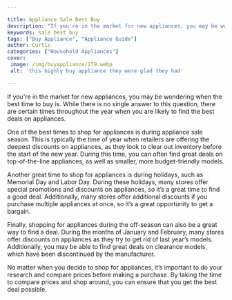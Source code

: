 ```yaml
---

title: Appliance Sale Best Buy
description: "If you're in the market for new appliances, you may be wondering when the best time to buy is. While there is no single answer to ...get more detail"
keywords: sale best buy
tags: ["Buy Appliance", "Appliance Guide"]
author: Curtis
categories: ["Household Appliances"]
cover: 
 image: /img/buyappliance/279.webp
 alt: 'this highly buy appliance they were glad they had'

---
```


If you're in the market for new appliances, you may be wondering when the best time to buy is. While there is no single answer to this question, there are certain times throughout the year when you are likely to find the best deals on appliances.

One of the best times to shop for appliances is during appliance sale season. This is typically the time of year when retailers are offering the deepest discounts on appliances, as they look to clear out inventory before the start of the new year. During this time, you can often find great deals on top-of-the-line appliances, as well as smaller, more budget-friendly models.

Another great time to shop for appliances is during holidays, such as Memorial Day and Labor Day. During these holidays, many stores offer special promotions and discounts on appliances, so it’s a great time to find a good deal. Additionally, many stores offer additional discounts if you purchase multiple appliances at once, so it’s a great opportunity to get a bargain.

Finally, shopping for appliances during the off-season can also be a great way to find a deal. During the months of January and February, many stores offer discounts on appliances as they try to get rid of last year’s models. Additionally, you may be able to find great deals on clearance models, which have been discontinued by the manufacturer.

No matter when you decide to shop for appliances, it’s important to do your research and compare prices before making a purchase. By taking the time to compare prices and shop around, you can ensure that you get the best deal possible.
